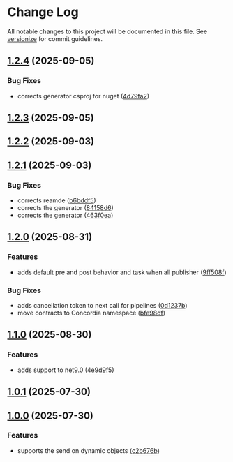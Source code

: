 # Change Log

All notable changes to this project will be documented in this file. See [versionize](https://github.com/versionize/versionize) for commit guidelines.

<a name="1.2.4"></a>
## [1.2.4](https://www.github.com/lucafabbri/Concordia/releases/tag/v1.2.4) (2025-09-05)

### Bug Fixes

* corrects generator csproj for nuget ([4d79fa2](https://www.github.com/lucafabbri/Concordia/commit/4d79fa2fc9daaeaa45e781e10b1c8288b31232fc))

<a name="1.2.3"></a>
## [1.2.3](https://www.github.com/lucafabbri/Concordia/releases/tag/v1.2.3) (2025-09-05)

<a name="1.2.2"></a>
## [1.2.2](https://www.github.com/lucafabbri/Concordia/releases/tag/v1.2.2) (2025-09-03)

<a name="1.2.1"></a>
## [1.2.1](https://www.github.com/lucafabbri/Concordia/releases/tag/v1.2.1) (2025-09-03)

### Bug Fixes

* corrects reamde ([b6bddf5](https://www.github.com/lucafabbri/Concordia/commit/b6bddf5ebecdde8df514ab4ff3267024d998da3e))
* corrects the generator ([84158d6](https://www.github.com/lucafabbri/Concordia/commit/84158d65291dcf7f4c3e61dd0b47544fd8703bfb))
* corrects the generator ([463f0ea](https://www.github.com/lucafabbri/Concordia/commit/463f0eaf5c53423e9e7f9240b5d6d3081bfdc15b))

<a name="1.2.0"></a>
## [1.2.0](https://www.github.com/lucafabbri/Concordia/releases/tag/v1.2.0) (2025-08-31)

### Features

* adds default pre and post behavior and task when all publisher ([9ff508f](https://www.github.com/lucafabbri/Concordia/commit/9ff508f1077dcb2d2910e68a848f394331a6d944))

### Bug Fixes

* adds cancellation token to next call for pipelines ([0d1237b](https://www.github.com/lucafabbri/Concordia/commit/0d1237b21a364f8a8434602b0ae6c1b2b34a2d4a))
* move contracts to Concordia namespace ([bfe98df](https://www.github.com/lucafabbri/Concordia/commit/bfe98df2c889fe0faca1b31057687dcc41abb22d))

<a name="1.1.0"></a>
## [1.1.0](https://www.github.com/lucafabbri/Concordia/releases/tag/v1.1.0) (2025-08-30)

### Features

* adds support to net9.0 ([4e9d9f5](https://www.github.com/lucafabbri/Concordia/commit/4e9d9f5fc4626c39edc2facc50419ea4cf879747))

<a name="1.0.1"></a>
## [1.0.1](https://www.github.com/lucafabbri/Concordia/releases/tag/v1.0.1) (2025-07-30)

<a name="1.0.0"></a>
## [1.0.0](https://www.github.com/lucafabbri/Concordia/releases/tag/v1.0.0) (2025-07-30)

### Features

* supports the send on dynamic objects ([c2b676b](https://www.github.com/lucafabbri/Concordia/commit/c2b676b3cc9b6d765fd2a29884c7a4fea88a2e4a))

